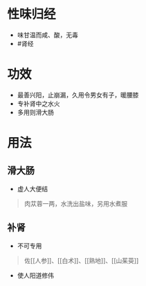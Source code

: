 # 性味归经
- 味甘温而咸、酸，无毒
-  #肾经 
# 功效
- 最善兴阳，止崩漏，久用令男女有子，暖腰膝
- 专补肾中之水火
- 多用则滑大肠
# 用法
## 滑大肠
- 虚人大便结
>肉苁蓉一两，水洗出盐味，另用水煮服
## 补肾
- 不可专用
>佐[[人参]]、[[白术]]、[[熟地]]、[[山茱萸]]
- 使人阳道修伟
